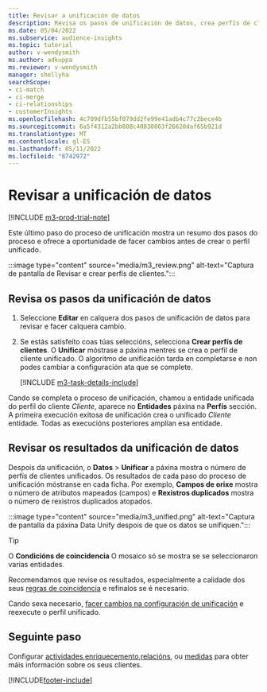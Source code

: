 ```yaml
---
title: Revisar a unificación de datos
description: Revisa os pasos de unificación de datos, crea perfís de clientes unificados e revisa os resultados
ms.date: 05/04/2022
ms.subservice: audience-insights
ms.topic: tutorial
author: v-wendysmith
ms.author: adkuppa
ms.reviewer: v-wendysmith
manager: shellyha
searchScope:
- ci-match
- ci-merge
- ci-relationships
- customerInsights
ms.openlocfilehash: 4c709dfb55bf079dd2fe99e41adb4c77c2bece4b
ms.sourcegitcommit: 6a5f4312a2bb808c40830863f26620daf65b921d
ms.translationtype: MT
ms.contentlocale: gl-ES
ms.lasthandoff: 05/11/2022
ms.locfileid: "8742972"
---
```

# <a name="review-data-unification"></a>Revisar a unificación de datos

[!INCLUDE [m3-prod-trial-note](includes/m3-prod-trial-note.md)]

Este último paso do proceso de unificación mostra un resumo dos pasos do proceso e ofrece a oportunidade de facer cambios antes de crear o perfil unificado.

:::image type="content" source="media/m3_review.png" alt-text="Captura de pantalla de Revisar e crear perfís de clientes.":::

## <a name="review-the-data-unification-steps"></a>Revisa os pasos da unificación de datos

1. Seleccione **Editar** en calquera dos pasos de unificación de datos para revisar e facer calquera cambio.

1. Se estás satisfeito coas túas seleccións, selecciona **Crear perfís de clientes**. O **Unificar** móstrase a páxina mentres se crea o perfil de cliente unificado. O algoritmo de unificación tarda en completarse e non podes cambiar a configuración ata que se complete.

   [!INCLUDE [m3-task-details-include](includes/m3-task-details.md)]

Cando se completa o proceso de unificación, chamou a entidade unificada do perfil do cliente *Cliente*, aparece no **Entidades** páxina na **Perfís** sección. A primeira execución exitosa de unificación crea o unificado *Cliente* entidade. Todas as execucións posteriores amplían esa entidade.

## <a name="review-the-results-of-data-unification"></a>Revisar os resultados da unificación de datos

Despois da unificación, o **Datos** > **Unificar** a páxina mostra o número de perfís de clientes unificados. Os resultados de cada paso do proceso de unificación móstranse en cada ficha. Por exemplo, **Campos de orixe** mostra o número de atributos mapeados (campos) e **Rexistros duplicados** mostra o número de rexistros duplicados atopados.

:::image type="content" source="media/m3_unified.png" alt-text="Captura de pantalla da páxina Data Unify despois de que os datos se unifiquen.":::

> [!TIP]
> O **Condicións de coincidencia** O mosaico só se mostra se se seleccionaron varias entidades.

Recomendamos que revise os resultados, especialmente a calidade dos seus [regras de coincidencia](data-unification-update.md#manage-match-rules) e refinalos se é necesario.

Cando sexa necesario, [facer cambios na configuración de unificación](data-unification-update.md) e reexecute o perfil unificado.

## <a name="next-step"></a>Seguinte paso

Configurar [actividades](activities.md),[enriquecemento](enrichment-hub.md),[relacións](relationships.md), ou [medidas](measures.md) para obter máis información sobre os seus clientes.

[!INCLUDE[footer-include](includes/footer-banner.md)]
